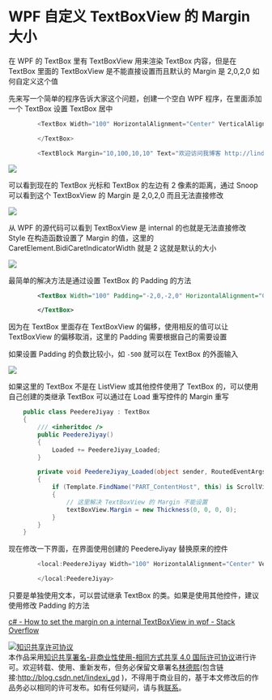 # WPF 自定义 TextBoxView 的 Margin 大小

在 WPF 的 TextBox 里有 TextBoxView 用来渲染 TextBox 内容，但是在 TextBox 里面的 TextBoxView 是不能直接设置而且默认的 Margin 是 2,0,2,0 如何自定义这个值

<!--more-->
<!-- csdn -->

先来写一个简单的程序告诉大家这个问题，创建一个空白 WPF 程序，在里面添加一个 TextBox 设置 TextBox 居中

```csharp
        <TextBox Width="100" HorizontalAlignment="Center" VerticalAlignment="Center">

        </TextBox>

        <TextBlock Margin="10,100,10,10" Text="欢迎访问我博客 http://lindexi.gitee.io 里面有很多 UWP 博客" HorizontalAlignment="Center" VerticalAlignment="Center"></TextBlock>
```

<!-- ![](image/WPF 自定义 TextBoxView 的 Margin 大小/WPF 自定义 TextBoxView 的 Margin 大小0.png) -->

![](http://image.acmx.xyz/lindexi%2F20189281732248)

可以看到现在的 TextBox 光标和 TextBox 的左边有 2 像素的距离，通过 Snoop 可以看到这个 TextBoxView 的 Margin 是 2,0,2,0 而且无法直接修改

<!-- ![](image/WPF 自定义 TextBoxView 的 Margin 大小/WPF 自定义 TextBoxView 的 Margin 大小1.png) -->

![](https://i.loli.net/2018/09/28/5badeeb13f5a4.jpg)

从 WPF 的源代码可以看到 TextBoxView 是 internal 的也就是无法直接修改 Style 在构造函数设置了 Margin 的值，这里的 CaretElement.BidiCaretIndicatorWidth 就是 2 这就是默认的大小

<!-- ![](image/WPF 自定义 TextBoxView 的 Margin 大小/WPF 自定义 TextBoxView 的 Margin 大小2.png) -->

![](http://image.acmx.xyz/lindexi%2F201892817550902)

最简单的解决方法是通过设置 TextBox 的 Padding 的方法

```xml
        <TextBox Width="100" Padding="-2,0,-2,0" HorizontalAlignment="Center" VerticalAlignment="Center">

        </TextBox>
```

因为在 TextBox 里面存在 TextBoxView 的偏移，使用相反的值可以让 TextBoxView 的偏移取消，这里的 Padding 需要根据自己的需要设置

如果设置 Padding 的负数比较小，如 `-500` 就可以在 TextBox 的外面输入

<!-- ![](image/WPF 自定义 TextBoxView 的 Margin 大小/WPF 自定义 TextBoxView 的 Margin 大小3.png) -->

![](http://image.acmx.xyz/lindexi%2F201892817945496)

如果这里的 TextBox 不是在 ListView 或其他控件使用了 TextBox 的，可以使用自己创建的类继承 TextBox 可以通过在 Load 重写控件的 Margin 重写

```csharp
    public class PeedereJiyay : TextBox
    {
        /// <inheritdoc />
        public PeedereJiyay()
        {
            Loaded += PeedereJiyay_Loaded;
        }

        private void PeedereJiyay_Loaded(object sender, RoutedEventArgs e)
        {
            if (Template.FindName("PART_ContentHost", this) is ScrollViewer contentHost && contentHost.Content != null && contentHost.Content is FrameworkElement textBoxView)
            {
            	// 这里解决 TextBoxView 的 Margin 不能设置
                textBoxView.Margin = new Thickness(0, 0, 0, 0);
            }
        }
    }
```

现在修改一下界面，在界面使用创建的 PeedereJiyay 替换原来的控件

```csharp
        <local:PeedereJiyay Width="100" HorizontalAlignment="Center" VerticalAlignment="Center">

        </local:PeedereJiyay>
```

只要是单独使用文本，可以尝试继承 TextBox 的类。如果是使用其他控件，建议使用修改 Padding 的方法

[c# - How to set the margin on a internal TextBoxView in wpf - Stack Overflow](https://stackoverflow.com/questions/19979523/how-to-set-the-margin-on-a-internal-textboxview-in-wpf )

<a rel="license" href="http://creativecommons.org/licenses/by-nc-sa/4.0/"><img alt="知识共享许可协议" style="border-width:0" src="https://licensebuttons.net/l/by-nc-sa/4.0/88x31.png" /></a><br />本作品采用<a rel="license" href="http://creativecommons.org/licenses/by-nc-sa/4.0/">知识共享署名-非商业性使用-相同方式共享 4.0 国际许可协议</a>进行许可。欢迎转载、使用、重新发布，但务必保留文章署名[林德熙](http://blog.csdn.net/lindexi_gd)(包含链接:http://blog.csdn.net/lindexi_gd )，不得用于商业目的，基于本文修改后的作品务必以相同的许可发布。如有任何疑问，请与我[联系](mailto:lindexi_gd@163.com)。
